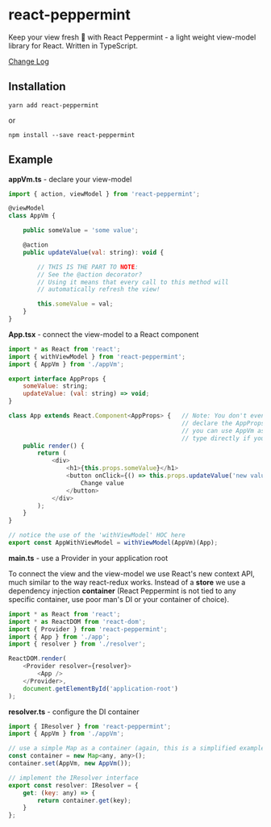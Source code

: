 # react-peppermint

Keep your view fresh 🌿 with React Peppermint - a light weight view-model library for React. Written in TypeScript.

[Change Log](https://github.com/alonrbar/react-peppermint/blob/master/CHANGELOG.md)

## Installation

```shell
yarn add react-peppermint
```

or

```shell
npm install --save react-peppermint
```

## Example

**appVm.ts** - declare your view-model

```javascript
import { action, viewModel } from 'react-peppermint';

@viewModel
class AppVm {

    public someValue = 'some value';

    @action
    public updateValue(val: string): void {

        // THIS IS THE PART TO NOTE:
        // See the @action decorator?
        // Using it means that every call to this method will 
        // automatically refresh the view!

        this.someValue = val;
    }
}
```

**App.tsx** - connect the view-model to a React component

```javascript
import * as React from 'react';
import { withViewModel } from 'react-peppermint';
import { AppVm } from './appVm';

export interface AppProps {
    someValue: string;
    updateValue: (val: string) => void;
}

class App extends React.Component<AppProps> {   // Note: You don't even need to
                                                // declare the AppProps interface,  
                                                // you can use AppVm as the props 
                                                // type directly if you prefer.
    public render() {
        return (
            <div>
                <h1>{this.props.someValue}</h1>
                <button onClick={() => this.props.updateValue('new value')}>
                    Change value
                </button>
            </div>
        );
    }
}

// notice the use of the 'withViewModel' HOC here
export const AppWithViewModel = withViewModel(AppVm)(App);
```

**main.ts** - use a Provider in your application root

To connect the view and the view-model we use React's new context API, much similar to the way react-redux works. Instead of a **store** we use a dependency injection **container** (React Peppermint is not tied to any specific container, use poor man's DI or your container of choice).

```javascript
import * as React from 'react';
import * as ReactDOM from 'react-dom';
import { Provider } from 'react-peppermint';
import { App } from './app';
import { resolver } from './resolver';

ReactDOM.render(
    <Provider resolver={resolver}>
        <App />
    </Provider>,
    document.getElementById('application-root')
);
```

**resolver.ts** - configure the DI container

```javascript
import { IResolver } from 'react-peppermint';
import { AppVm } from './appVm';

// use a simple Map as a container (again, this is a simplified example)
const container = new Map<any, any>();
container.set(AppVm, new AppVm());

// implement the IResolver interface
export const resolver: IResolver = {
    get: (key: any) => {
        return container.get(key);
    }
};
```